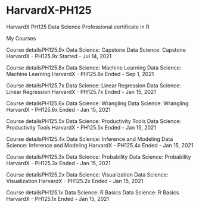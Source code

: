 # HarvardX-PH125
HarvardX PH125 Data Science Professional certificate in R

My Courses

Course detailsPH125.9x Data Science: Capstone
Data Science: Capstone
HarvardX - PH125.9x
Started - Jul 14, 2021

Course detailsPH125.8x Data Science: Machine Learning
Data Science: Machine Learning
HarvardX - PH125.8x
Ended - Sep 1, 2021

Course detailsPH125.7x Data Science: Linear Regression
Data Science: Linear Regression
HarvardX - PH125.7x
Ended - Jan 15, 2021

Course detailsPH125.6x Data Science: Wrangling
Data Science: Wrangling
HarvardX - PH125.6x
Ended - Jan 15, 2021

Course detailsPH125.5x Data Science: Productivity Tools
Data Science: Productivity Tools
HarvardX - PH125.5x
Ended - Jan 15, 2021

Course detailsPH125.4x Data Science: Inference and Modeling
Data Science: Inference and Modeling
HarvardX - PH125.4x
Ended - Jan 15, 2021

Course detailsPH125.3x Data Science: Probability
Data Science: Probability
HarvardX - PH125.3x
Ended - Jan 15, 2021

Course detailsPH125.2x Data Science: Visualization
Data Science: Visualization
HarvardX - PH125.2x
Ended - Jan 15, 2021

Course detailsPH125.1x Data Science: R Basics
Data Science: R Basics
HarvardX - PH125.1x
Ended - Jan 15, 2021
